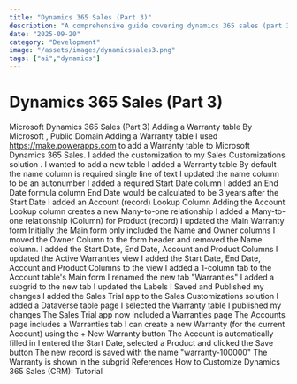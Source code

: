 ```yaml
---
title: "Dynamics 365 Sales (Part 3)"
description: "A comprehensive guide covering dynamics 365 sales (part 3)"
date: "2025-09-20"
category: "Development"
image: "/assets/images/dynamicssales3.png"
tags: ["ai","dynamics"]
---
```


# Dynamics 365 Sales (Part 3)

Microsoft Dynamics 365 Sales (Part 3) Adding a Warranty table By Microsoft , Public Domain Adding a Warranty table I used https://make.powerapps.com to add a Warranty table to Microsoft Dynamics 365 Sales. I added the customization to my Sales Customizations solution . I wanted to add a new table I added a Warranty table By default the name column is required single line of text I updated the name column to be an autonumber I added a required Start Date column I added an End Date formula column End Date would be calculated to be 3 years after the Start Date I added an Account (record) Lookup Column Adding the Account Lookup column creates a new Many-to-one relationship I added a Many-to-one relationship (Column) for Product (record) I updated the Main Warranty form Initially the Main form only included the Name and Owner columns I moved the Owner Column to the form header and removed the Name column. I added the Start Date, End Date, Account and Product Columns I updated the Active Warranties view I added the Start Date, End Date, Account and Product Columns to the view I added a 1-column tab to the Account table's Main form I renamed the new tab "Warranties" I added a subgrid to the new tab I updated the Labels I Saved and Published my changes I added the Sales Trial app to the Sales Customizations solution I added a Dataverse table page I selected the Warranty table I published my changes The Sales Trial app now included a Warranties page The Accounts page includes a Warranties tab I can create a new Warranty (for the current Account) using the + New Warranty button The Account is automatically filled in I entered the Start Date, selected a Product and clicked the Save button The new record is saved with the name "warranty-100000" The Warranty is shown in the subgrid References How to Customize Dynamics 365 Sales (CRM): Tutorial
